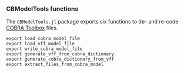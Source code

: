 ### CBModelTools functions
The ``CBModelTools.jl`` package exports six functions to de- and re-code [COBRA Toolbox](https://opencobra.github.io/cobratoolbox/stable/) files.


    export load_cobra_model_file
    export load_vff_model_file
    export write_cobra_model_file
    export generate_vff_from_cobra_dictionary
    export generate_cobra_dictionary_from_vff
    export extract_files_from_cobra_model

